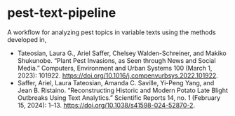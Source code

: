 # pest-text-pipeline
A workflow for analyzing pest topics in variable texts using the methods developed in,
 - Tateosian, Laura G., Ariel Saffer, Chelsey Walden-Schreiner, and Makiko Shukunobe. “Plant Pest Invasions, as Seen through News and Social Media.” Computers, Environment and Urban Systems 100 (March 1, 2023): 101922. https://doi.org/10.1016/j.compenvurbsys.2022.101922.
 - Saffer, Ariel, Laura Tateosian, Amanda C. Saville, Yi-Peng Yang, and Jean B. Ristaino. “Reconstructing Historic and Modern Potato Late Blight Outbreaks Using Text Analytics.” Scientific Reports 14, no. 1 (February 15, 2024): 1–13. https://doi.org/10.1038/s41598-024-52870-2.


